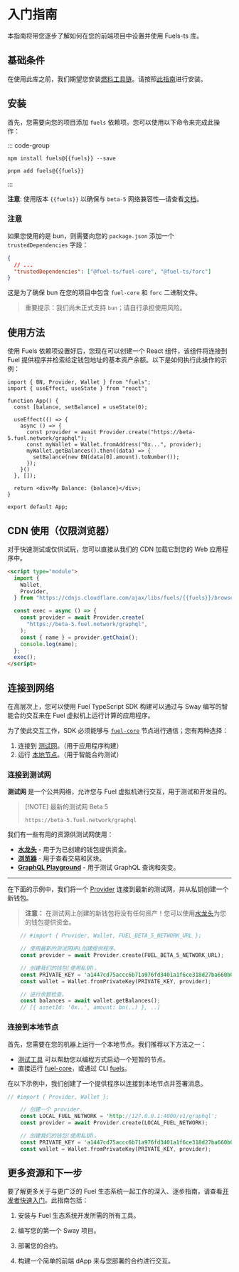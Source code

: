 <script setup>
  import { data } from './versions.data'
  const { fuels } = data
</script>

# 入门指南

本指南将带您逐步了解如何在您的前端项目中设置并使用 Fuels-ts 库。

## 基础条件

在使用此库之前，我们期望您安装[燃料工具链](https://docs.fuel.network/docs/sway/introduction/fuel_toolchain/#the-fuel-toolchain)。请按照[此指南](https://docs.fuel.network/guides/installation/)进行安装。

## 安装

首先，您需要向您的项目添加 `fuels` 依赖项。您可以使用以下命令来完成此操作：

::: code-group

```sh-vue [npm]
npm install fuels@{{fuels}} --save
```

```sh-vue [pnpm]
pnpm add fuels@{{fuels}}
```

:::

**注意**: 使用版本 `{{fuels}}` 以确保与 `beta-5` 网络兼容性—请查看[文档](https://docs.fuel.network/guides/installation/#using-the-latest-toolchain)。

### 注意

如果您使用的是 bun，则需要向您的 `package.json` 添加一个 `trustedDependencies` 字段：

```json
{
  // ...
  "trustedDependencies": ["@fuel-ts/fuel-core", "@fuel-ts/forc"]
}
```

这是为了确保 bun 在您的项目中包含 `fuel-core` 和 `forc` 二进制文件。

> 重要提示：我们尚未正式支持 `bun`；请自行承担使用风险。

## 使用方法

使用 Fuels 依赖项设置好后，您现在可以创建一个 React 组件，该组件将连接到 Fuel 提供程序并检索给定钱包地址的基本资产余额。以下是如何执行此操作的示例：

<!-- TODO: Create properly code snippet on new package: `app/react-app` after https://github.com/FuelLabs/fuels-ts/pull/827 got merged -->

```tsx
import { BN, Provider, Wallet } from "fuels";
import { useEffect, useState } from "react";

function App() {
  const [balance, setBalance] = useState(0);

  useEffect(() => {
    async () => {
      const provider = await Provider.create("https://beta-5.fuel.network/graphql");
      const myWallet = Wallet.fromAddress("0x...", provider);
      myWallet.getBalances().then((data) => {
        setBalance(new BN(data[0].amount).toNumber());
      });
    }()
  }, []);

  return <div>My Balance: {balance}</div>;
}

export default App;
```

## CDN 使用（仅限浏览器）

对于快速测试或仅供试玩，您可以直接从我们的 CDN 加载它到您的 Web 应用程序中。

```html
<script type="module">
  import {
    Wallet,
    Provider,
  } from "https://cdnjs.cloudflare.com/ajax/libs/fuels/{{fuels}}/browser.mjs";

  const exec = async () => {
    const provider = await Provider.create(
      "https://beta-5.fuel.network/graphql",
    );
    const { name } = provider.getChain();
    console.log(name);
  };
  exec();
</script>
```

## 连接到网络

在高层次上，您可以使用 Fuel TypeScript SDK 构建可以通过与 Sway 编写的智能合约交互来在 Fuel 虚拟机上运行计算的应用程序。

为了使此交互工作，SDK 必须能够与 [`fuel-core`](https://github.com/FuelLabs/fuel-core) 节点进行通信；您有两种选择：

1. 连接到 [测试网](#连接到测试网)。（用于应用程序构建）
2. 运行 [本地节点](https://docs.fuel.network/guides/running-a-node/)。（用于智能合约测试）

### 连接到测试网

**测试网** 是一个公共网络，允许您与 Fuel 虚拟机进行交互，用于测试和开发目的。

> [!NOTE] 最新的测试网
> Beta 5
>
> `https://beta-5.fuel.network/graphql`

我们有一些有用的资源供测试网使用：

- [**水龙头**](https://faucet-beta-5.fuel.network/) - 用于为已创建的钱包提供资金。
- [**浏览器**](https://app.fuel.network/) - 用于查看交易和区块。
- [**GraphQL Playground**](https://beta-5.fuel.network/playground) - 用于测试 GraphQL 查询和突变。

---

在下面的示例中，我们将一个 [Provider](./guide/provider/index.md) 连接到最新的测试网，并从私钥创建一个新钱包。

> **注意：** 在测试网上创建的新钱包将没有任何资产！您可以使用[水龙头](https://faucet-beta-5.fuel.network/)为您的钱包提供资金。

``` rust
    // #import { Provider, Wallet, FUEL_BETA_5_NETWORK_URL };

    // 使用最新的测试网URL创建提供程序。
    const provider = await Provider.create(FUEL_BETA_5_NETWORK_URL);

    // 创建我们的钱包(使用私钥)。
    const PRIVATE_KEY = 'a1447cd75accc6b71a976fd3401a1f6ce318d27ba660b0315ee6ac347bf39568';
    const wallet = Wallet.fromPrivateKey(PRIVATE_KEY, provider);

    // 进行余额检查。
    const balances = await wallet.getBalances();
    // [{ assetId: '0x..', amount: bn(..) }, ..]
```

### 连接到本地节点

首先，您需要在您的机器上运行一个本地节点。我们推荐以下方法之一：

- [测试工具](./guide/testing/index.md#wallet-test-utilities) 可以帮助您以编程方式启动一个短暂的节点。
- 直接运行 [fuel-core](https://docs.fuel.network/guides/running-a-node/running-a-local-node/)，或通过 CLI [fuels](./guide/fuels-cli/commands.md#fuels-core)。

在以下示例中，我们创建了一个提供程序以连接到本地节点并签署消息。

``` rust
// #import { Provider, Wallet };

    // 创建一个 provider.
    const LOCAL_FUEL_NETWORK = 'http://127.0.0.1:4000/v1/graphql';
    const provider = await Provider.create(LOCAL_FUEL_NETWORK);

    // 创建我们的钱包(使用私钥)。
    const PRIVATE_KEY = 'a1447cd75accc6b71a976fd3401a1f6ce318d27ba660b0315ee6ac347bf39568';
    const wallet = Wallet.fromPrivateKey(PRIVATE_KEY, provider);
```

## 更多资源和下一步

要了解更多关于与更广泛的 Fuel 生态系统一起工作的深入、逐步指南，请查看[开发者快速入门](https://docs.fuel.network/guides/quickstart/)。此指南包括：

1. 安装与 Fuel 生态系统开发所需的所有工具。

2. 编写您的第一个 Sway 项目。

3. 部署您的合约。

4. 构建一个简单的前端 dApp 来与您部署的合约进行交互。
